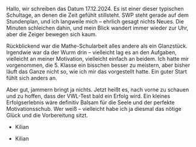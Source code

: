 Hallo, wir schreiben das Datum 17.12.2024.
Es ist einer dieser typischen Schultage, an denen die Zeit gefühlt stillsteht. SWP steht gerade auf dem Stundenplan, und ich langweile mich – ehrlich gesagt nichts Neues. Die Minuten schleichen dahin, und mein Blick wandert immer wieder zur Uhr, aber die Zeiger bewegen sich kaum.

Rückblickend war die Mathe-Schularbeit alles andere als ein Glanzstück. Irgendwie war da der Wurm drin – vielleicht lag es an den Aufgaben, vielleicht an meiner Motivation, vielleicht einfach an beidem. Ich hatte mir vorgenommen, die 5. Klasse ein bisschen besser zu meistern, aber bisher läuft das Ganze nicht so, wie ich mir das vorgestellt hatte. Ein guter Start fühlt sich anders an.

Aber gut, jammern bringt ja nichts. Jetzt heißt es, nach vorne zu schauen und zu hoffen, dass der VWL-Test bald ein Erfolg wird. Ein kleines Erfolgserlebnis wäre definitiv Balsam für die Seele und der perfekte Motivationsschub. Wer weiß – vielleicht habe ich ja diesmal das nötige Glück und die Vorbereitung sitzt.
- Kilian

- Kilian